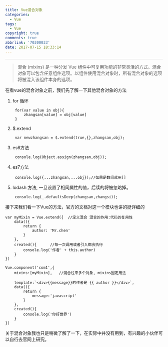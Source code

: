 ```yaml
---
title: Vue混合对象
categories:
  - Vue
tags:
  - Vue
copyright: true
comments: true
abbrlink: '70300033'
date: 2017-07-15 18:33:14
---
```


<hr style='filter:progid:DXImageTransform.Microsoft.Glow(color=#FF0000,strength=10)' color='#FF0000' size='1' />

> 混合 (mixins) 是一种分发 Vue 组件中可复用功能的非常灵活的方式。混合对象可以包含任意组件选项。以组件使用混合对象时，所有混合对象的选项将被混入该组件本身的选项。

<!--more-->

在看vue的混合对象之前，我们先了解一下其他混合对象的方法

1. for 循环

		for(var value in obj){
			zhangsan[value] = obj[value]
		}

2. $.extend

		var newzhangsan = $.extend(true,{},zhangsan,obj);

3. es6方法

		console.log(Object.assign(zhangsan,obj));

4. es7方法

		console.log({...zhangsan,...obj});//如果是数组就用[]

5. lodash 方法, 一旦设置了相同属性的值，后续的将被忽略掉。

		console.log(_.defaultsDeep(zhangsan,zhangsi));

接下来我们看一下Vue的方法，官方的文档对这一个模块也讲的挺详细的

```jaascript
var myMixin = Vue.extend({	//定义混合 混合的作用:代码的复用性
	data(){
		return {
			author: 'Mr.chen'
		}
	},
	created(){ 		//每一次调用或者引入都会执行
		console.log('作者' + this.author)
	}
})

Vue.component('com1',{
	mixins:[myMixin], 	//混合过来多个对象, mixins固定用法
	
	template:`<div>{{message}}的作者是 {{ author }}</div>`,
	data(){
		return {
			message:'javascript'
		}
	},
	created(){
		console.log('你好世界')
	}	
})
```

关于混合对象我也只是稍微了解了一下，在实际中并没有用到，有兴趣的小伙伴可以自行去官网上研究。
